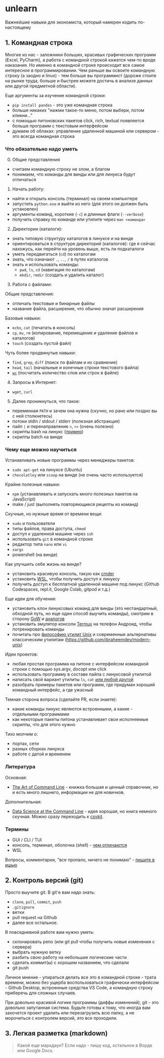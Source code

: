 # unlearn

Важнейшие навыки для экономиста, который намерен кодить по-настоящему

## 1. Командная строка

Многие из нас - заложники больших, красивых графических программ (Excel, PyCharm), а работа с командной строкой кажется чем-то вроде наказания.
Но именно в командной строке происходит все самое интересное в программировании.
Чем раньше вы освоите командную строку (а заодно и linux) - тем больше вы программист (дороже стоите на рынке труда, больше и быстрее можете достичь в анализе данных или другой предметной области).

Еще аргументы за изучение командной строки:

- `pip install pandas` - это уже командная строка
- больше никаких "нажми такое-то меню, потом выбери, потом кликни..."
- с помощью питоновских пакетов click, rich, textual появляется больше программ с текстовым интерфейсом
- думаем об облаках: управление удаленной машиной или сервером - это всегда командная строка

### Что обязательно надо уметь

0. Общие представления

- считаем командную строку не злом, а благом
- понимаем, что команды для винды или для линукса будут отличаться

1. Начать работу:

- найти и открыть консоль (терминал) на своем компьютере
- запустить `python.exe` и выйти из него (для этого он должен быть установлен)
- аргументы команд, короткие (`-с`) и длинные флаги (`--verbose`)
- получить справку по команде или утилите через `man <команда>`

2. Директории (каталоги):

- знать типовую структуру каталогов в линуксе и на винде
- ориентироваться в структуре директорий (каталогов): где я сейчас нахожусь, как перейти на уровень выше, есть ли подкаталоги
- уметь передвигаться (`cd`) по каталогам
- знать, что означают `.`, `..`, `/` в путях каталогов
- знать и использовать команды:
  - `pwd`, `ls`, `cd` (навигация по каталогам)
  - `mkdir`, `rmdir` (создать и удалить каталог)

3. Работа с файлами:

Общие представления:

- отличать текстовые и бинарные файлы
- название файла, расширение, что обычно значат расширения

Базовые навыки:

- `echo`, `cat` (печатать в консоль)
- `cp`, `mv`, `rm` (копирование, перемещение и удаление файлов и каталогов)
- `touch` (создать пустой файл)

Чуть более продвинутые навыки:

- `find`, `grep`, `diff` (поиск по файлам и их сравнение)
- `head`, `tail` (начальные и конечные строки текстового файла)
- [`wc`](https://stackoverflow.com/questions/3137094/how-to-count-lines-in-a-document) (посчитать количество слов или строк в файле)

4. Запросы в Интернет:

- `wget`, `curl`

5. Далее проникнуться, что такое:

- переменная `PATH` и зачем она нужна (скучно, но рано или поздно вы с ней столкнетесь)
- потоки stdin / stdout / stderr (полезная абстракция)
- пайп `|` и перенаправление `>`, `>>` (очень полезно)
- скрипты bash на линукс ([пример](https://github.com/sic-rus-ai/stepik-dl-nlp/blob/master/clone_pytorch_transformers.sh)) 
- скрипты batch на винде

### Чему еще можно научиться

Устанавливать новые программы через менеджеры пакетов:

- `sudo apt-get` на линуксе (Ubuntu)
- `chocolatley` или `scoop` на винде (не очень часто используется)

Крайне полезные навыки:

- `npm` (устанавливать и запускать много полезных пакетов на JavaScript)
- make / just (выполнять повторяющиеся рецепты из команд)

Скучные, но нужные время от времени вещи:

- `sudo` и пользователи
- типы файлов, права доступа, `chmod`
- доступ к удаленной машине через `ssh`
- использовать `git` в командной строке
- редактор типа `nano` или `vi`
- `xargs`
- powershell (на винде)

Как улучшить себе жизнь на винде?

- установить красивую консоль, такую как [cmder](https://cmder.app/)
- установить [WSL](https://learn.microsoft.com/ru-ru/windows/wsl/install), чтобы получить доступ к линуксу
- получить доступ к бесплатной удаленной машине под линукс (Github Codespaces, repl.it, Google Colab, gitpod и т.д.)

Еще идеи для обучения:

- установить клон линуксовых команд для винды (это нестандартный, обходной путь, но еще один способ выучить команды),
  смотрим в сторону [GoW](https://github.com/bmatzelle/gow/wiki) и [аналогов](https://github.com/bmatzelle/gow/wiki#other-similar-projects)
- установить эмулятор консоли [Termux](https://termux.dev/en/) на телефон Андроид, чтобы потренировать команды
- почитать про [философию утилит Unix](https://www.maizure.org/projects/decoded-gnu-coreutils/)
  и современные альтернативы классическим утилитам (https://github.com/ibraheemdev/modern-unix)

Идеи проектов:

- любая простая программа на питоне с интерфейсом командной строки с помощью sys.argv, docopt или click
- использовать программу в составе пайпа с линуксовой утилитой
- написать свой вариант утилиты `ls`, `cat` [или любой другой](https://github.com/Gandalf-/coreutils)
- разобрать примеры пакетов или программ, где придуман хороший командный интерфейс, а где ужасный

Темная сторона вопроса (сделайте PR, если знаете):

- какие команды линукс являются встроенными, а какие - отдельными программами
- как некоторые пакеты питона устанавливает свои исполняемые скрипты, что для этого нужно

Тихо молчим о:

- портах, сети
- разных сборках линукса
- работе с датой и временем

### Литература

Основная:

- [The Art of Command Line](https://github.com/jlevy/the-art-of-command-line) - книжка большая и ценный справочник, но и есть много лишнего, информации не для новичков.

Дополнительная:

- [Data Science at the Command Line](https://datascienceatthecommandline.com/) - идея хорошая, но книга немного скучная.
  Можно сразу переходить к [csvkit](https://github.com/wireservice/csvkit).

### Термины

- GUI / CLI / TUI
- консоль, терминал, оболочка (shell) - [чем отличаются](https://www.freecodecamp.org/news/command-line-for-beginners/#differencebetweenconsolecommandlinecliterminalandshell)
- WSL


Вопросы, комментарии, "все пропало, ничего не понимаю" - [пишите в ишью](https://github.com/IzyGolstein/unlearn/issues/3)

## 2. Контроль версий (git)

> 

Просто выучите git. В git'е вам надо знать:

- `clone`, `pull`, `commit`, `push`
- `.gitignore`
- ветки
- pull request на Github
- далее все остальное.

В повседневной работе вам нужно уметь:

- склонировать репо (или git pull чтобы получить новые изменения с сервера)
- выбрать нужную ветку
- разбить свою работу на небольшие логические части
- сделать коммит(ы) с хорошим названием, что сделали
- git push

Личное мнение - упираться делать все это в командной строке - трата времени,
можно без ущерба воспользоваться графически интерфейсом -
Github Desktop, встроенные средства VS Code,
а командную строку приберечь для сложных случаев.

При довольно красивой логике программы (диффы изменений), git - это довольно запутанная система.
Будьте готовы к тому, что иногда вам захочется проект удалить или перезагрузить всю папку,
а не морочиться с контролем версий, это все проходили.

## 3. Легкая разметка (markdown)

> Какой еще маркдаун? Если надо - пишу код, остальное в Ворде или Google Docs.